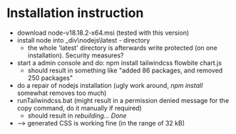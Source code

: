 # Installation instruction

   * download node-v18.18.2-x64.msi (tested with this version)
   * install node into _div\nodejs\latest - directory
      * the whole 'latest' directory is afterwards write protected (on one installation). Security measures?
   * start a admin console and do: npm install tailwindcss flowbite chart.js
      * should result in something like "added 86 packages, and removed 250 packages"
   * do a repair of nodejs installation (ugly work around, _npm install_ somewhat removes too much)
   * runTailwindcss.bat (might result in a permission denied message for the copy command, do it manually if required)
      * should result in _rebuilding... Done_
   * --> generated CSS is working fine (in the range of 32 kB)
    